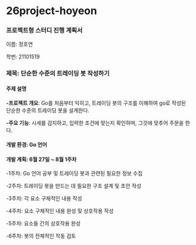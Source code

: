 # 26project-hoyeon
### 프로젝트형 스터디 진행 계획서
이름: 정호연

학번: 21101519

### 제목: 단순한 수준의 트레이딩 봇 작성하기

#### 주제 설명
**-프로젝트 개요**: Go를 처음부터 익히고, 트레이딩 봇의 구조를 이해하여 go로 작성된 단순한 수준의 트레이딩 봇을 설계한다.

**-주요 기능**: 시세를 감지하고, 입력한 조건에 맞는지 확인하며, 그것에 맞추어 주문을 한다.

#### 개발 환경: Go 언어

#### 개발 계획: 6월 27일 ~ 8월 1주차
-1주차: Go 언어 공부 및 트레이딩 봇과 관련된 필요한 정보 수집

-2주차: 트레이딩 봇을 만드는 데 필요한 구조 설계 및 초안 작성

-3주차: 각 요소 구체적인 내용 작성

-4주차: 요소 구체적인 내용 완성 및 상호작용 작성

-5주차: 요소들 간의 상호작용 완성

-6주차: 봇의 전체적인 작동 검토
